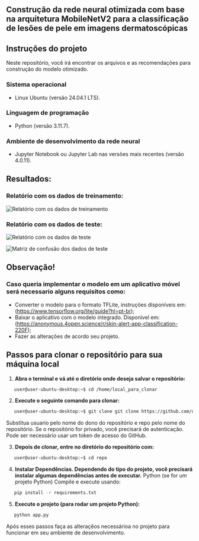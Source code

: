 ## Construção da rede neural otimizada com base na arquitetura MobileNetV2 para a classificação de lesões de pele em imagens dermatoscópicas

## Instruções do projeto

Neste repositório, você irá encontrar os arquivos e as recomendações para construção do modelo otimizado.
 
### Sistema operacional

* Linux Ubuntu (versão 24.04.1 LTS).
 
### Linguagem de programação 

* Python (versão 3.11.7).

### Ambiente de desenvolvimento da rede neural

* Jupyter Notebook ou Jupyter Lab nas versões mais recentes (versão 4.0.11). 
   
## Resultados:

### Relatório com os dados de treinamento:
 
![Relatório com os dados de treinamento](https://github.com/user-attachments/assets/a74592f4-1147-4854-968a-3d7d07d54e0a)

### Relatório com os dados de teste:
 
![Relatório com os dados de teste](https://github.com/user-attachments/assets/02207d75-1419-4625-b5c3-841593ff26f4)
 
![Matriz de confusão dos dados de teste](https://github.com/user-attachments/assets/9c72ef52-5772-447f-bb9c-fb9a3260b30f)

## Observação!
### Caso queria implementar o modelo em um aplicativo móvel será necessario alguns requisitos como:

* Converter o modelo para o formato TFLite, instruções disponíveis em: (https://www.tensorflow.org/lite/guide?hl=pt-br);
* Baixar o aplicativo com o modelo integrado. Disponível em: (https://anonymous.4open.science/r/skin-alert-app-classification-220F);
* Fazer as alterações de acordo seu projeto.

## Passos para clonar o repositório para sua máquina local
1. **Abra o terminal e vá até o diretório onde deseja salvar o repositório:**
``` bash
   user@user-ubuntu-desktop:~$ cd /home/local_para_clonar
```
2. **Execute o seguinte comando para clonar:**
``` bash
   user@user-ubuntu-desktop:~$ git clone git clone https://github.com/usuario/repo.git
```
Substitua usuario pelo nome do dono do repositório e repo pelo nome do repositório.
Se o repositório for privado, você precisará de autenticação. Pode ser necessário usar um token de acesso do GitHub.

3. **Depois de clonar, entre no diretório do repositório com:**
``` bash
   user@user-ubuntu-desktop:~$ cd repo
```
4. **Instalar Dependências. Dependendo do tipo do projeto, você precisará instalar algumas dependências antes de executar.**
Python (se for um projeto Python)
Compile e execute usando:
``` bash
   pip install -r requirements.txt
```
5. **Execute o projeto (para rodar um projeto Python):**
``` bash
   python app.py
```
Após esses passos faça as alteraçẽos necessárioa no projeto para funcionar em seu ambiente de desenvolvimento.





